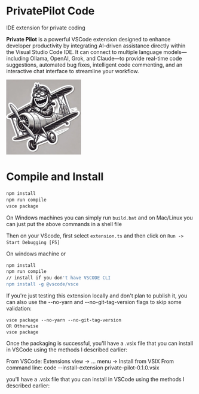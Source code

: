 # PrivatePilot Code
IDE extension for private coding 

**Private Pilot** is a powerful VSCode extension designed to enhance developer productivity by integrating AI-driven assistance directly within the Visual Studio Code IDE. It can connect to multiple language models—including Ollama, OpenAI, Grok, and Claude—to provide real-time code suggestions, automated bug fixes, intelligent code commenting, and an interactive chat interface to streamline your workflow.


<img src="media/privatepilot2.png" alt="Private Pilot Logo" width="200" height="200" />



# Compile and Install 

```bash
npm install 
npm run compile 
vsce package
```
On Windows machines you can simply run `build.bat` and on Mac/Linux you can just put the above commands in a shell file 

Then on your VScode, first select `extension.ts` and then click on `Run -> Start Debugging [F5]` 

On windows machine
or 

```bash
npm install
npm run compile
// install if you don't have VSCODE CLI 
npm install -g @vscode/vsce
``` 

If you're just testing this extension locally and don't plan to publish it, you can also use the --no-yarn and --no-git-tag-version flags to skip some validation:

```
vsce package --no-yarn --no-git-tag-version
OR Otherwise 
vsce package
```

Once the packaging is successful, you'll have a .vsix file that you can install in VSCode using the methods I described earlier:

From VSCode: Extensions view → ... menu → Install from VSIX
From command line: code --install-extension private-pilot-0.1.0.vsix


you'll have a .vsix file that you can install in VSCode using the methods I described earlier:


